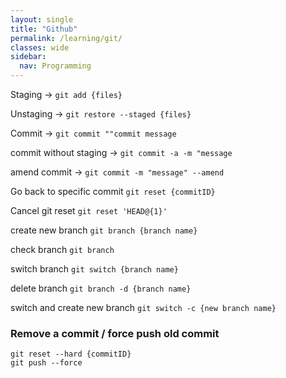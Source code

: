 ```yaml
---
layout: single
title: "Github"
permalink: /learning/git/
classes: wide
sidebar:
  nav: Programming
---
```


Staging → `git add {files}`

Unstaging → `git restore --staged {files}`

Commit → `git commit ""commit message`

commit without staging → `git commit -a -m "message`

amend commit → `git commit -m "message" --amend`

Go back to specific commit `git reset {commitID}`

Cancel git reset `git reset 'HEAD@{1}'`

create new branch `git branch {branch name}`

check branch `git branch`

switch branch `git switch {branch name}`

delete branch `git branch -d {branch name}`

switch and create new branch `git switch -c {new branch name}`

### Remove a commit / force push old commit

```
git reset --hard {commitID}
git push --force
```
